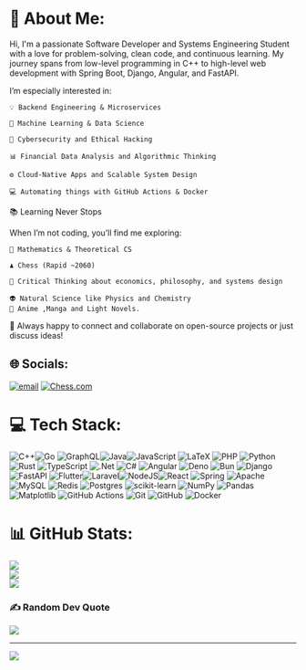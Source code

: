 # 💫 About Me:
Hi, I'm a passionate Software Developer and Systems Engineering Student with a love for problem-solving, clean code, and continuous learning. My journey spans from low-level programming in C++ to high-level web development with Spring Boot, Django, Angular, and FastAPI.

I’m especially interested in:

    💡 Backend Engineering & Microservices

    🧠 Machine Learning & Data Science

    🔐 Cybersecurity and Ethical Hacking

    📊 Financial Data Analysis and Algorithmic Thinking

    ⚙️ Cloud-Native Apps and Scalable System Design

    💻 Automating things with GitHub Actions & Docker

📚 Learning Never Stops

When I’m not coding, you’ll find me exploring:

    📖 Mathematics & Theoretical CS
    
    ♟️ Chess (Rapid ~2060)
    
    🧠 Critical Thinking about economics, philosophy, and systems design

    👽 Natural Science like Physics and Chemistry
    💫 Anime ,Manga and Light Novels.

💬 Always happy to connect and collaborate on open-source projects or just discuss ideas!

## 🌐 Socials:
[![email](https://img.shields.io/badge/Email-D14836?logo=gmail&logoColor=white)](mailto:codeartprogrammer) 
[![Chess.com](https://img.shields.io/badge/Chess.com-007ACC?logo=Chess&logoColor=white)](https://www.chess.com/member/yaydeus)

# 💻 Tech Stack:
![C++](https://img.shields.io/badge/c++-%2300599C.svg?style=plastic&logo=c%2B%2B&logoColor=white)![Go](https://img.shields.io/badge/go-%2300ADD8.svg?style=plastic&logo=go&logoColor=white) ![GraphQL](https://img.shields.io/badge/-GraphQL-E10098?style=plastic&logo=graphql&logoColor=white)![Java](https://img.shields.io/badge/java-%23ED8B00.svg?style=plastic&logo=openjdk&logoColor=white)![JavaScript](https://img.shields.io/badge/javascript-%23323330.svg?style=plastic&logo=javascript&logoColor=%23F7DF1E) 
![LaTeX](https://img.shields.io/badge/latex-%23008080.svg?style=plastic&logo=latex&logoColor=white) 
![PHP](https://img.shields.io/badge/php-%23777BB4.svg?style=plastic&logo=php&logoColor=white)
![Python](https://img.shields.io/badge/python-3670A0?style=plastic&logo=python&logoColor=ffdd54)![Rust](https://img.shields.io/badge/rust-%23000000.svg?style=plastic&logo=rust&logoColor=white) 
![TypeScript](https://img.shields.io/badge/typescript-%23007ACC.svg?style=plastic&logo=typescript&logoColor=white) 
![.Net](https://img.shields.io/badge/.NET-5C2D91?style=plastic&logo=.net&logoColor=white) 
![C#](https://img.shields.io/badge/c%23-%23239120.svg?style=plastic&logo=csharp&logoColor=white) ![Angular](https://img.shields.io/badge/angular-%23DD0031.svg?style=plastic&logo=angular&logoColor=white)
![Deno](https://img.shields.io/badge/Deno-%2523000000.svg?style=plastic&logo=deno&logoColor=white&labelColor=black)
![Bun](https://img.shields.io/badge/Bun-%23000000.svg?style=plastic&logo=bun&logoColor=white) 
![Django](https://img.shields.io/badge/django-%23092E20.svg?style=plastic&logo=django&logoColor=white) ![FastAPI](https://img.shields.io/badge/FastAPI-005571?style=plastic&logo=fastapi) ![Flutter](https://img.shields.io/badge/Flutter-%2302569B.svg?style=plastic&logo=Flutter&logoColor=white)![Laravel](https://img.shields.io/badge/laravel-%23FF2D20.svg?style=plastic&logo=laravel&logoColor=white)![NodeJS](https://img.shields.io/badge/node.js-6DA55F?style=plastic&logo=node.js&logoColor=white)![React](https://img.shields.io/badge/react-%2320232a.svg?style=plastic&logo=react&logoColor=%2361DAFB) 
![Spring](https://img.shields.io/badge/spring-%236DB33F.svg?style=plastic&logo=spring&logoColor=white) ![Apache](https://img.shields.io/badge/apache-%23D42029.svg?style=plastic&logo=apache&logoColor=white) ![MySQL](https://img.shields.io/badge/mysql-4479A1.svg?style=plastic&logo=mysql&logoColor=white) 
![Redis](https://img.shields.io/badge/redis-%23DD0031.svg?style=plastic&logo=redis&logoColor=white) 
![Postgres](https://img.shields.io/badge/postgres-%23316192.svg?style=plastic&logo=postgresql&logoColor=white) 
![scikit-learn](https://img.shields.io/badge/scikit--learn-%23F7931E.svg?style=plastic&logo=scikit-learn&logoColor=white) 
![NumPy](https://img.shields.io/badge/numpy-%23013243.svg?style=plastic&logo=numpy&logoColor=white) 
![Pandas](https://img.shields.io/badge/pandas-%23150458.svg?style=plastic&logo=pandas&logoColor=white) ![Matplotlib](https://img.shields.io/badge/Matplotlib-%23ffffff.svg?style=plastic&logo=Matplotlib&logoColor=black) 
![GitHub Actions](https://img.shields.io/badge/github%20actions-%232671E5.svg?style=plastic&logo=githubactions&logoColor=white) 
![Git](https://img.shields.io/badge/git-%23F05033.svg?style=plastic&logo=git&logoColor=white) 
![GitHub](https://img.shields.io/badge/github-%23121011.svg?style=plastic&logo=github&logoColor=white) ![Docker](https://img.shields.io/badge/docker-%230db7ed.svg?style=plastic&logo=docker&logoColor=white)
# 📊 GitHub Stats:
![](https://github-readme-stats.vercel.app/api?username=cenixeriadev&theme=radical&hide_border=false&include_all_commits=false&count_private=false)<br/>
![](https://nirzak-streak-stats.vercel.app/?user=cenixeriadev&theme=radical&hide_border=false)<br/>
![](https://github-readme-stats.vercel.app/api/top-langs/?username=cenixeriadev&theme=radical&hide_border=false&include_all_commits=false&count_private=false&layout=compact)

### ✍️ Random Dev Quote
![](https://quotes-github-readme.vercel.app/api?type=horizontal&theme=radical)

---
[![](https://visitcount.itsvg.in/api?id=cenixeriadev&icon=0&color=0)](https://visitcount.itsvg.in)

<!-- Proudly created with GPRM ( https://gprm.itsvg.in ) -->
